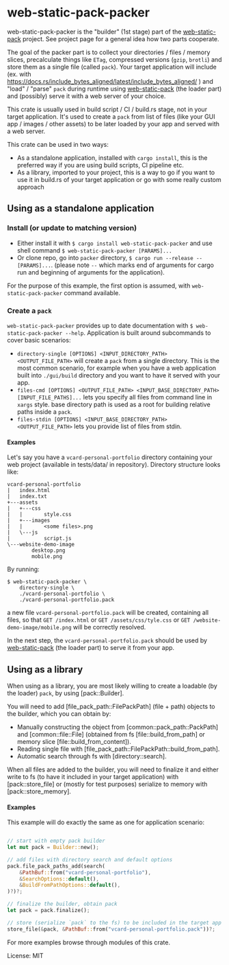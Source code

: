 # web-static-pack-packer

web-static-pack-packer is the "builder" (1st stage) part of the
[web-static-pack](https://github.com/peku33/web-static-pack)
project. See project page for a general idea how two parts cooperate.

The goal of the packer part is to collect your directories / files / memory
slices, precalculate things like `ETag`, compressed versions (`gzip`,
`brotli`) and store them as a single file (called `pack`). Your target
application will include (ex. with
<https://docs.rs/include_bytes_aligned/latest/include_bytes_aligned/>
) and "load" / "parse" `pack` during runtime using
[web-static-pack](https://crates.io/crates/web-static-pack)
(the loader part) and (possibly) serve it with a web server of your choice.

This crate is usually used in build script / CI / build.rs stage, not in
your target application. It's used to create a `pack` from list of files
(like your GUI app / images / other assets) to be later loaded by your app
and served with a web server.

This crate can be used in two ways:
- As a standalone application, installed with `cargo install`, this is the
  preferred way if you are using build scripts, CI pipeline etc.
- As a library, imported to your project, this is a way to go if you want to
  use it in build.rs of your target application or go with some really
  custom approach

## Using as a standalone application

### Install (or update to matching version)
- Either install it with `$ cargo install web-static-pack-packer` and use
  shell command `$ web-static-pack-packer [PARAMS]...`
- Or clone repo, go into `packer` directory, `$ cargo run --release --
  [PARAMS]...`. (please note `--` which marks end of arguments for cargo run
  and beginning of arguments for the application).

For the purpose of this example, the first option is assumed, with
`web-static-pack-packer` command available.

### Create a `pack`
`web-static-pack-packer` provides up to date documentation with `$
web-static-pack-packer --help`. Application is built around subcommands to
cover basic scenarios:
- `directory-single [OPTIONS] <INPUT_DIRECTORY_PATH> <OUTPUT_FILE_PATH>`
  will create a `pack` from a single directory. This is the most common
  scenario, for example when you have a web application built into
  `./gui/build` directory and you want to have it served with your app.
- `files-cmd [OPTIONS] <OUTPUT_FILE_PATH> <INPUT_BASE_DIRECTORY_PATH>
  [INPUT_FILE_PATHS]...` lets you specify all files from command line in
  `xargs` style. base directory path is used as a root for building relative
  paths inside a `pack`.
- `files-stdin [OPTIONS] <INPUT_BASE_DIRECTORY_PATH> <OUTPUT_FILE_PATH>`
  lets you provide list of files from stdin.

#### Examples
Let's say you have a `vcard-personal-portfolio` directory containing your
web project (available in tests/data/ in repository). Directory structure
looks like:
```
vcard-personal-portfolio
|   index.html
|   index.txt
+---assets
|   +---css
|   |       style.css
|   +---images
|   |       <some files>.png
|   \---js
|           script.js
\---website-demo-image
        desktop.png
        mobile.png
```
By running:
```
$ web-static-pack-packer \
    directory-single \
    ./vcard-personal-portfolio \
    ./vcard-personal-portfolio.pack
```
a new file `vcard-personal-portfolio.pack` will be created, containing all
files, so that `GET /index.html` or `GET /assets/css/tyle.css` or `GET
/website-demo-image/mobile.png` will be correctly resolved.

In the next step, the `vcard-personal-portfolio.pack` should be used by
[web-static-pack](https://crates.io/crates/web-static-pack)
(the loader part) to serve it from your app.

## Using as a library
When using as a library, you are most likely willing to create a loadable
(by the loader) `pack`, by using [pack::Builder].

You will need to add [file_pack_path::FilePackPath] (file + path) objects to
the builder, which you can obtain by:
- Manually constructing the object from [common::pack_path::PackPath] and
  [common::file::File] (obtained from fs [file::build_from_path] or memory
  slice [file::build_from_content]).
- Reading single file with [file_pack_path::FilePackPath::build_from_path].
- Automatic search through fs with [directory::search].

When all files are added to the builder, you will need to finalize it and
either write to fs (to have it included in your target application) with
[pack::store_file] or (mostly for test purposes) serialize to memory with
[pack::store_memory].

#### Examples
This example will do exactly the same as one for application scenario:
```rust

// start with empty pack builder
let mut pack = Builder::new();

// add files with directory search and default options
pack.file_pack_paths_add(search(
    &PathBuf::from("vcard-personal-portfolio"),
    &SearchOptions::default(),
    &BuildFromPathOptions::default(),
)?)?;

// finalize the builder, obtain pack
let pack = pack.finalize();

// store (serialize `pack` to the fs) to be included in the target app
store_file(&pack, &PathBuf::from("vcard-personal-portfolio.pack"))?;
```

For more examples browse through modules of this crate.

License: MIT

